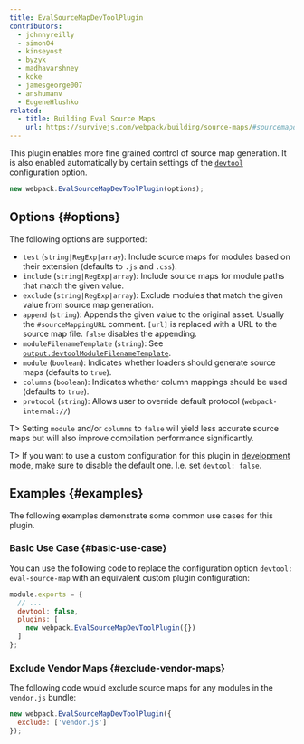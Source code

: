 ```yaml
---
title: EvalSourceMapDevToolPlugin
contributors:
  - johnnyreilly
  - simon04
  - kinseyost
  - byzyk
  - madhavarshney
  - koke
  - jamesgeorge007
  - anshumanv
  - EugeneHlushko
related:
  - title: Building Eval Source Maps
    url: https://survivejs.com/webpack/building/source-maps/#sourcemapdevtoolplugin-and-evalsourcemapdevtoolplugin
---
```


This plugin enables more fine grained control of source map generation. It is also enabled automatically by certain settings of the [`devtool`](/configuration/devtool/) configuration option.

``` js
new webpack.EvalSourceMapDevToolPlugin(options);
```


## Options {#options}

The following options are supported:

- `test` (`string|RegExp|array`): Include source maps for modules based on their extension (defaults to `.js` and `.css`).
- `include` (`string|RegExp|array`): Include source maps for module paths that match the given value.
- `exclude` (`string|RegExp|array`): Exclude modules that match the given value from source map generation.
- `append` (`string`): Appends the given value to the original asset. Usually the `#sourceMappingURL` comment. `[url]` is replaced with a URL to the source map file. `false` disables the appending.
- `moduleFilenameTemplate` (`string`): See [`output.devtoolModuleFilenameTemplate`](/configuration/output/#outputdevtoolmodulefilenametemplate).
- `module` (`boolean`): Indicates whether loaders should generate source maps (defaults to `true`).
- `columns` (`boolean`): Indicates whether column mappings should be used (defaults to `true`).
- `protocol` (`string`): Allows user to override default protocol (`webpack-internal://`)

T> Setting `module` and/or `columns` to `false` will yield less accurate source maps but will also improve compilation performance significantly.

T> If you want to use a custom configuration for this plugin in [development mode](/configuration/mode/#mode-development), make sure to disable the default one. I.e. set `devtool: false`.

## Examples {#examples}

The following examples demonstrate some common use cases for this plugin.

### Basic Use Case {#basic-use-case}

You can use the following code to replace the configuration option `devtool: eval-source-map` with an equivalent custom plugin configuration:

```js
module.exports = {
  // ...
  devtool: false,
  plugins: [
    new webpack.EvalSourceMapDevToolPlugin({})
  ]
};
```

### Exclude Vendor Maps {#exclude-vendor-maps}

The following code would exclude source maps for any modules in the `vendor.js` bundle:

``` js
new webpack.EvalSourceMapDevToolPlugin({
  exclude: ['vendor.js']
});
```
